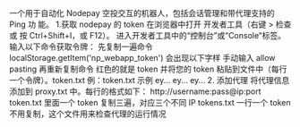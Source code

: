 一个用于自动化 Nodepay 空投交互的机器人，包括会话管理和带代理支持的 Ping 功
能。
1.获取 nodepay 的 token
在浏览器中打开 开发者工具（右键 > 检查 或 按 Ctrl+Shift+I，或 F12）。
进入开发者工具中的“控制台”或“Console”标签。
输入以下命令获取令牌：
先复制一遍命令
localStorage.getItem('np_webapp_token')
会出现以下字样
手动输入
allow pasting
再重新复制命令
红色的就是 token
并将您的 token 粘贴到文件中（每行一个令牌）。token.txt
例：token.txt
示例
ey...
ey...
ey...
2. 添加代理
将代理信息添加到 proxy.txt 中。每行的格式如下：
http://username:pass@ip:port
token.txt 里面一个 token 复制三遍，对应三个不同 IP
tokens.txt 一行一个 token 不用复制，这个文件用来检查代理的运行情况
